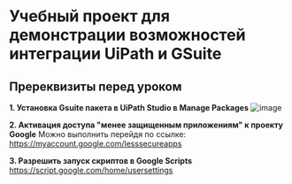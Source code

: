 # Учебный проект для демонстрации возможностей интеграции UiPath и GSuite

## Пререквизиты перед уроком
__1. Установка Gsuite пакета в UiPath Studio в Manage Packages__
![image](https://user-images.githubusercontent.com/83003458/129745543-ce67db36-1c5a-4ab3-b178-1b9880f8cd2b.png)

__2. Активация доступа "менее защищенным приложениям" к проекту Google__
Можно выполнить перейдя по ссылке: https://myaccount.google.com/lesssecureapps

__3. Разрешить запуск скриптов в Google Scripts__
https://script.google.com/home/usersettings




